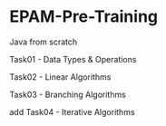 # EPAM-Pre-Training
Java from scratch

Task01 - Data Types & Operations

Task02 - Linear Algorithms

Task03 - Branching Algorithms

add Task04 - Iterative Algorithms
